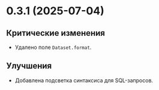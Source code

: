# 0.3.1 (2025-07-04)

## Критические изменения

- Удалено поле `Dataset.format`.

## Улучшения

- Добавлена подсветка синтаксиса для SQL-запросов.
